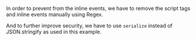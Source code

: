 In order to prevent from the inline events, we have to remove the script tags and inline events manually using Regex.

And to further improve security, we have to use `serialize` instead of JSON.stringify as used in this example.
